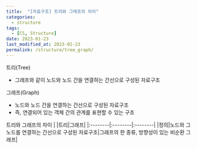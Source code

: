 ```yaml
---
title:  "[자료구조] 트리와 그래프의 차이"
categories:
  - structure
tags:
  - [CS, Structure]
date: 2023-01-23
last_modified_at: 2023-01-23
permalink: /structure/tree_graph/
---
```


트리(Tree)
* 그래프와 같이 노드와 노드 간을 연결하는 간선으로 구성된 자료구조

그래프(Graph)
* 노드와 노드 간을 연결하는 간선으로 구성된 자료구조
* 즉, 연결되어 있는 객체 간의 관계를 표현할 수 있는 구조

트리와 그래프의 차이
| |트리|그래프|
|:--------|:--------|:--------|
|정의|노드와 그 노드를 연결하는 간선으로 구성된 자료구조|그래프의 한 종류, 방향성이 있는 비순환 그래프|
